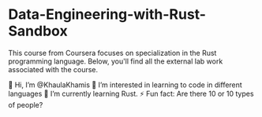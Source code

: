 # Data-Engineering-with-Rust-Sandbox
This course from Coursera focuses on specialization in the Rust programming language. Below, you'll find all the external lab work associated with the course.

👋 Hi, I’m @KhaulaKhamis
👀 I’m interested in learning to code in different languages
🌱 I’m currently learning Rust.
⚡ Fun fact: Are there 10 or 10 types of people?
